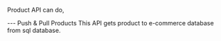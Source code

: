 Product API can do,

--- Push & Pull Products
This API gets product to e-commerce database from sql database.
